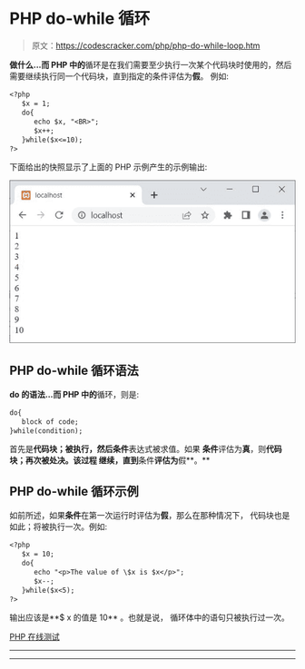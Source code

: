# PHP do-while 循环

> 原文：<https://codescracker.com/php/php-do-while-loop.htm>

**做什么...而 PHP 中的**循环是在我们需要至少执行一次某个代码块时使用的，然后 需要继续执行同一个代码块，直到指定的条件评估为**假**。 例如:

```
<?php
   $x = 1;
   do{
      echo $x, "<BR>";
      $x++;
   }while($x<=10);
?>
```

下面给出的快照显示了上面的 PHP 示例产生的示例输出:

![php do while loop](img/033b640960ad3ad8d9ea23b80c53de3c.png)

## PHP do-while 循环语法

**do 的语法...而 PHP 中的**循环，则是:

```
do{
   block of code;
}while(condition);
```

首先是**代码块；**被执行，然后**条件**表达式被求值。如果 **条件**评估为**真**，则**代码块；再次被处决。该过程 继续，直到**条件**评估为**假**。**

## PHP do-while 循环示例

如前所述，如果**条件**在第一次运行时评估为**假**，那么在那种情况下， 代码块也是如此；将被执行一次。例如:

```
<?php
   $x = 10;
   do{
      echo "<p>The value of \$x is $x</p>";
      $x--;
   }while($x<5);
?>
```

输出应该是**$ x 的值是 10** 。也就是说， 循环体中的语句只被执行过一次。

[PHP 在线测试](/exam/showtest.php?subid=8)

* * *

* * *